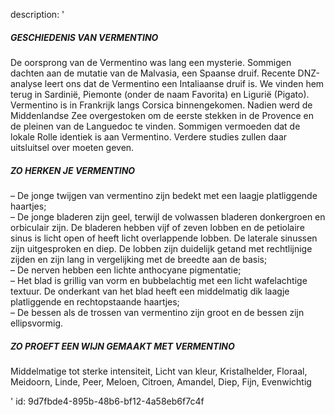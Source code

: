 description: '<h5>GESCHIEDENIS VAN VERMENTINO</h5><p>De oorsprong van de Vermentino was lang een mysterie. Sommigen dachten aan de mutatie van de Malvasia, een Spaanse druif. Recente DNZ-analyse leert ons dat de Vermentino een Intaliaanse druif is. We vinden hem terug in Sardinië, Piemonte (onder de naam Favorita) en Ligurië (Pigato). Vermentino is in Frankrijk langs Corsica binnengekomen. Nadien werd de Middenlandse Zee overgestoken om de eerste stekken in de Provence en de pleinen van de Languedoc te vinden. Sommigen vermoeden dat de lokale Rolle identiek is aan Vermentino. Verdere studies zullen daar uitsluitsel over moeten geven.</p><h5>ZO HERKEN JE VERMENTINO</h5><p>– De jonge twijgen van vermentino zijn bedekt met een laagje platliggende haartjes;<br>– De jonge bladeren zijn geel, terwijl de volwassen bladeren donkergroen en orbiculair zijn. De bladeren hebben vijf of zeven lobben en de petiolaire sinus is licht open of heeft licht overlappende lobben. De laterale sinussen zijn uitgesproken en diep. De lobben zijn duidelijk getand met rechtlijnige zijden en zijn lang in vergelijking met de breedte aan de basis;<br>– De nerven hebben een lichte anthocyane pigmentatie;<br>– Het blad is grillig van vorm en bubbelachtig met een licht wafelachtige textuur. De onderkant van het blad heeft een middelmatig dik laagje platliggende en rechtopstaande haartjes;<br>– De bessen als de trossen van vermentino zijn groot en de bessen zijn ellipsvormig.</p><h5>ZO PROEFT EEN WIJN GEMAAKT MET VERMENTINO</h5><p>Middelmatige tot sterke intensiteit, Licht van kleur, Kristalhelder, Floraal, Meidoorn, Linde, Peer, Meloen, Citroen, Amandel, Diep, Fijn, Evenwichtig</p>'
id: 9d7fbde4-895b-48b6-bf12-4a58eb6f7c4f
